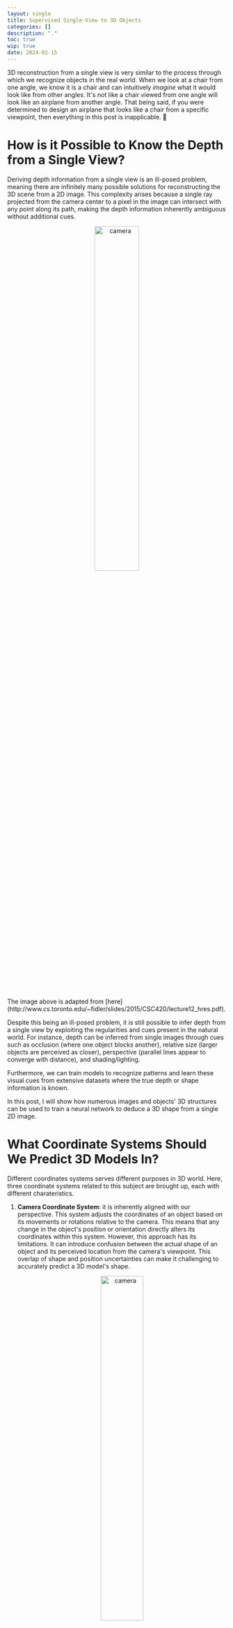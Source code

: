 ```yaml
---
layout: single
title: Supervised Single-View to 3D Objects
categories: []
description: "."
toc: true
wip: true
date: 2024-02-15
---
```


3D reconstruction from a single view is very similar to the process through which we
recognize objects in the real world. When we look at a chair from one angle, we know it
is a chair and can intuitively _imagine_ what it would look like from other angles. It's
not like a chair viewed from one angle will look like an airplane from another angle.
That being said, if you were determined to design an airplane that looks like a chair
from a specific viewpoint, then everything in this post is inapplicable. 🤣

# How is it Possible to Know the Depth from a Single View?

Deriving depth information from a single view is an ill-posed problem, meaning there are
infinitely many possible solutions for reconstructing the 3D scene from a 2D image. This
complexity arises because a single ray projected from the camera center to a pixel in
the image can intersect with any point along its path, making the depth information
inherently ambiguous without additional cues.

<p align="center">
<img alt="camera" src="/assets/images/2024-02-15/single_view_projection.png" width="45%">
<br>
</p>
The image above is adapted from [here](http://www.cs.toronto.edu/~fidler/slides/2015/CSC420/lecture12_hres.pdf).

Despite this being an ill-posed problem, it is still possible to infer depth from a
single view by exploiting the regularities and cues present in the natural world. For
instance, depth can be inferred from single images through cues such as occlusion (where
one object blocks another), relative size (larger objects are perceived as closer),
perspective (parallel lines appear to converge with distance), and shading/lighting.

Furthermore, we can train models to recognize patterns and learn these visual cues from
extensive datasets where the true depth or shape information is known.

In this post, I will show how numerous images and objects' 3D structures can be used to
train a neural network to deduce a 3D shape from a single 2D image.

# What Coordinate Systems Should We Predict 3D Models In?

Different coordinates systems serves different purposes in 3D world. Here, three
coordinate systems related to this subject are brought up, each with different
charateristics.

1.  **Camera Coordinate System**: it is inherently aligned with our perspective. This
    system adjusts the coordinates of an object based on its movements or rotations
    relative to the camera. This means that any change in the object's position or
    orientation directly alters its coordinates within this system. However, this
    approach has its limitations. It can introduce confusion between the actual shape of
    an object and its perceived location from the camera's viewpoint. This overlap of
    shape and position uncertainties can make it challenging to accurately predict a 3D
    model's shape.

    <p align="center">
    <img alt="camera" src="/assets/images/2024-02-15/camera_coordinate_system.png" width="45%">
    <br>
    Camera Coordinate System. The image is adapted from "Methods for Structure from Motion" by Henrik Aanæs.
    </p>

2.  **View-aligned Object-centric Coordinate System**: it centers inside the object,
    usually at the average location of its parts. This system decouples the object's
    shape from its spatial position.

    What makes it "view-aligned" is that the object's coordinates adjust based on where
    we're looking from, ensuring that the object's coordinates always relate directly to
    our viewpoint. This means that the object's coordinates don't change if we only vary
    the distance between the observer and the object along the direction from the camera
    to the object. A major limitation of this approach is that we need to generate a
    distinct 3D shape for each viewpoint of the object, complicating the model
    prediction process.

3.  **Object-centric "Canonical" Coordinate System**: In this system, a "canonical"
    definition for axis orientation is established where the Y-axis points up, and the
    -Z-axis faces the front of the object. Defining the "front" of an object can
    sometimes be challenging and is often determined by convention or the dataset
    creator. This system helps in standardizing object representation across various
    observations. This system ensures uniform object representation across different
    viewpoints by keeping the object's coordinates constant, regardless of its movement
    or rotation relative to the observer.

**Visualizing coordinate systems:**

<p align="center">
<img alt="camera" src="/assets/images/2024-02-15/view_centric_object_centric1.png" width="100%">
<br> This visualization is adapted from "Sym3DNet: Symmetric 3D Prior Network for Single-View 3D Reconstruction."
</p>

The left image illustrates the view-aligned object-centric coordinate system (let's
pretend the coordinate system centered within a chair,) indicating how this system
adapts to the viewer's perspective.

The middle image depicts the object-centric canonical coordinate system, showcasing a
method where the object's orientation and position are standardized, irrespective of the
viewer's perspective.

The right image demonstrates that in the canonical view, all 3D shapes are uniformly
aligned within the world's 3D space, offering a consistent framework for object
representation.

**Visualizing ground truth w.r.t. the coordinate system:**

<p align="center">
<img alt="camera" src="/assets/images/2024-02-15/view_centric_object_centric2.png" width="100%">
<br> This visualization is adapted from "On the generalization of learning-based 3D reconstruction."
</p>

The image above shows that a view-aligned object-centric coordinate system dynamically
adjusts the ground truth coordinate system to match the orientation of the input view.
In contrast, an object-centric canonical coordinate system maintains the ground truth
anchored to a canonical frame, unaffected by the perspective of 2D input view.

Now, the goal is clearly defined: given an object image view from an arbitrary angle,
predict the object's 3D shape in the object-centric canonical coordinate system.
Predictions in the object-centric canonical coordinate system should be invariant to the
observed viewpoint, ensuring consistent and accurate 3D models across different
observations.

# Dataset Visualization

In this project, I use the `r2n2_shapenet_dataset`, a synthetic dataset designed in
structured environments. While synthetic data offers benefits such as ease of
prototyping and testing, it also comes with its challenges. One significant issue is
that synthetic data may favor artificial categories, leading to biases that do not
accurately represent the diversity and variability found in real-life objects and
environments.

For each training example, the dataset provides up to 24 views of a chair image, along
with mesh objects and voxels. It does not include point clouds; however, we can use
`sample_points_from_meshes()` to generate point clouds from the ground truth meshes.

Below are examples of multiple views from three different chairs:

<table>
  <tr>
    <td><img src="/assets/images/2024-02-15/dataset_visualization/groundtruth_image_2_view_1.png" width="100%"/></td>
    <td><img src="/assets/images/2024-02-15/dataset_visualization/groundtruth_image_2_view_2.png" width="100%"/></td>
    <td><img src="/assets/images/2024-02-15/dataset_visualization/groundtruth_image_2_view_3.png" width="100%"/></td>
    <td><img src="/assets/images/2024-02-15/dataset_visualization/groundtruth_mesh_2.gif" width="100%"/></td>
  </tr>
  <tr>
    <td><img src="/assets/images/2024-02-15/dataset_visualization/groundtruth_image_11_view_1.png" width="100%"/></td>
    <td><img src="/assets/images/2024-02-15/dataset_visualization/groundtruth_image_11_view_2.png" width="100%"/></td>
    <td><img src="/assets/images/2024-02-15/dataset_visualization/groundtruth_image_11_view_3.png" width="100%"/></td>
    <td><img src="/assets/images/2024-02-15/dataset_visualization/groundtruth_mesh_11.gif" width="100%"/></td>
  </tr>
  <tr>
    <td><img src="/assets/images/2024-02-15/dataset_visualization/groundtruth_image_14_view_1.png" width="100%"/></td>
    <td><img src="/assets/images/2024-02-15/dataset_visualization/groundtruth_image_14_view_2.png" width="100%"/></td>
    <td><img src="/assets/images/2024-02-15/dataset_visualization/groundtruth_image_14_view_3.png" width="100%"/></td>
    <td><img src="/assets/images/2024-02-15/dataset_visualization/groundtruth_mesh_14.gif" width="100%"/></td>
  </tr>
</table>

During the training phase, the data loader randomly selects one view for the input. An
important observation is that all meshes' vertices are positioned close to the origin,
with their centers very near to `(0, 0, 0)` and scales within `[-1, 1]`.

# Building a Model to Predict 3D Shape from a Single 2D Image

Now, we are ready to build a model which can predict an object's 3D shape from a single
2D image.

## Calculating Loss Between Point Clouds

To evaluate the accuracy of our model's predictions against the ground truth, we use the
Chamfer distance for loss calculation between two point clouds. The Chamfer distance is
defined as:

$$
d_{\text{CD}}(S_1, S_2) = \frac{1}{|S_1|} \sum_{x \in S_1} \min_{y \in S_2} \|x - y\|^2 + \frac{1}{|S_2|} \sum_{y \in S_2} \min_{x \in S_1} \|x - y\|^2
$$

The Chamfer distance calculates the mean squared distance between each point in one
cloud to its nearest neighbor in the other cloud, and vice versa, effectively measuring
the overall **similarity** between the two shapes.

With the help of `knn_points` from PyTorch3D, I implement the Chamfer distance as
follow:

```python
def chamfer_loss(point_cloud_src, point_cloud_tgt):
    # point_cloud_src, point_cloud_src: (batch, n_points, 3)

    k = 1  # the number of nearest neighbors
    # knn_points returns K-Nearest neighbors on point clouds.
    src_dists, _, _ = knn_points(point_cloud_src, point_cloud_tgt, K=k)
    tgt_dists, _, _ = knn_points(point_cloud_tgt, point_cloud_src, K=k)
    # src_dists, tgt_dists: (batch, n_points, k)

    return (src_dists.mean() + tgt_dists.mean()) / 2  # Calculate the mean distance.
```

## Fitting a target 3D Point Cloud with a Random Point Cloud

To validate the correct implementation of `chamfer_loss`, we can fit a random point
cloud to the target point cloud using `chamfer_loss`. Below is a simplified Python
script showing this process:

```python
n_points = 10000
pointclouds_source = torch.randn([1, n_points, 3], requires_grad=True)
optimizer = torch.optim.Adam([pointclouds_source], lr=1e-4)

for step in range(0, 50000):
    loss = chamfer_loss(pointclouds_source, pointclouds_groundtruth)
    optimizer.zero_grad()
    loss.backward()
    optimizer.step()
```

The following visualizations showcase the progressive alignment of the random point
cloud towards the ground truth, as facilitated by minimizing the Chamfer distance
through gradient descent:

<table>
  <tr>
    <td><img src="/assets/images/2024-02-15/dataset_visualization/pointcloud_gt_2.gif" width="100%"/></td>
    <td><img src="/assets/images/2024-02-15/dataset_visualization/pointcloud_fitted_2.gif" width="100%"/></td>
  </tr>
  <tr>
    <td><img src="/assets/images/2024-02-15/dataset_visualization/pointcloud_gt_11.gif" width="100%"/></td>
    <td><img src="/assets/images/2024-02-15/dataset_visualization/pointcloud_fitted_11.gif" width="100%"/></td>
  </tr>
  <tr>
    <td><img src="/assets/images/2024-02-15/dataset_visualization/pointcloud_gt_14.gif" width="100%"/></td>
    <td><img src="/assets/images/2024-02-15/dataset_visualization/pointcloud_fitted_14.gif" width="100%"/></td>
  </tr>
</table>

## Defining `PointModel`

The `PointModel` class, derived from `torch.nn.Module`, forms the backbone of our
architecture, designed to transform 2D images into 3D point clouds. It is composed of
two primary parts:

1. **2D Encoder**: Transforms an image into a latent representation, capturing the
   essential features required for 3D reconstruction. I use a ResNet modoel from
   `torchvision.models`.
2. **3D Decoder**: Converts the latent representation into a discrete 3D point clouds,
   where each point represents the location in the 3D world.

Below is the implementation of the `PointModel`:

```python
class PointModel(nn.Module):
    def __init__(self, arch, n_points):
        super(PointModel, self).__init__()

        vision_model = torchvision_models.__dict__[arch](pretrained=True)
        self.encoder = torch.nn.Sequential(*(list(vision_model.children())[:-1]))
        self.normalize = transforms.Normalize(
            mean=[0.485, 0.456, 0.406], std=[0.229, 0.224, 0.225]
        )

        self.n_point = n_points

        encoder_out_size = 512
        # Encoder output: (batch, encoder_out_size)
        # Decoder output: (batch, n_points * 3)

        self.decoder = torch.nn.Sequential(
            torch.nn.Linear(encoder_out_size, 1024),
            torch.nn.ReLU(),
            torch.nn.Linear(1024, 2048),
            torch.nn.ReLU(),
            torch.nn.Linear(2048, n_points * 3),
            torch.nn.Tanh()
        )

    def forward(self, images, args):
        images_normalize = self.normalize(images.permute(0, 3, 1, 2))
        encoded_feat = self.encoder(images_normalize).squeeze(-1).squeeze(-1)  # (batch, encoder_out_size)
        pointclouds_pred = self.decoder(encoded_feat)
        return pointclouds_pred.view(-1, self.n_point, 3)
```

A few important aspects to note:

-   The output size of the encoder varies depending on whether a `resnet18` or
    `resnet34` (512-vector) or a `resnet50` (2048-vector) is used.
-   I use the hyperbolic tangent (`Tanh()`) activation function in the final layer to
    ensure that every output point is constrained within the `[-1, 1]` range. I mention
    that the vertices of the mesh are within the `[-1, 1]` range in the previous
    section.

# Evaluation Metrics

Given a point in the predicted point cloud, we calculate the distance between this point
and its nearest point in the ground truth point cloud. If the distance falls below a
predefined threshold, then we consider this point as a true positive. The criteria for
categorizing points are as follows:

-   **True Positive (TP):** A point in the predicted point cloud that **is** within a
    specified distance threshold of any point in the ground truth point cloud.
-   **False Positive (FP):** A point in the predicted point cloud that **is not** within
    the threshold distance of any point in the ground truth point cloud.
-   **False Negative (FN):** A point in the ground truth point cloud that **is not**
    within the threshold distance of any point in the predicted point cloud.

<p align="center">
<img alt="camera" src="/assets/images/2024-02-15/precision_recall.png" width="30%">
<br> The image is adapted from Precision and Recall (Wikipedia).
</p>

The definitions of precision and recall are as follows:

-   **Precision** measures the proportion of predicted points that are true positives
    out of all points predicted. $\text{Precision} = TP/(TP+FP)$
-   **Recall** measures the proportion of true positives out of the points in the ground
    truth point cloud. $\text{Recall} = TP/(TP+FN)$
-   **F1 Score** is the harmonic mean of precision and recall, providing a balance
    between them. $\text{F1 Score} = 2 * Precision * Recall / (Precision + Recall)$

# Experimentation Results: Single View 2D Images to 3D Point Clouds

Work in progress.

Preliminary experiments show the model can deduce 3D structures from single 2D images
effectively. After using 10,000 points and conducting 100 epochs of training, the result
is shown below.

**Visual Results**

<div style="display:flex; justify-content:center;">
    <div style="text-align: center;">
        <img src="/assets/images/2024-02-15/evaluation/pc_gt_400.gif"
        alt=""
        style="margin: auto; width: 75%;">
        <br>Ground truth point cloud.
        <i></i>
    </div>
    <div style="text-align: center;">
        <img src="/assets/images/2024-02-15/evaluation/image_400.png"
        alt=""
        style="margin: auto; width: 200%;">
        <br>Single view image.
        <i></i>
    </div>
    <div style="text-align: center; margin-bottom: 10px">
        <img src="/assets/images/2024-02-15/evaluation/pc_eval_400.gif"
        alt=""
        style="margin: auto; width: 75%;">
        <br>Predicted point cloud.
        <i></i>
    </div>
</div>

It's important to keep the number of points between the ground truth and the predicted
point clouds the same.

**Qualitative Analysis**

I use F1-scores to qualitatively assess the point cloud predictions, using threshold
values of 0.01, 0.02, 0.03, 0.04, and 0.05. These thresholds were empirically
determined, considering the spatial range of vertices in the ground truth 3D shapes is
`[-1, 1]`. A balance is necessary, as too large a threshold could misleadingly suggest
higher accuracy, while too small a threshold might unfairly penalize the model's
performance. Therefore, maintaining consistent threshold values is crucial for
comparability across different datasets and experiments.

<div style="display:flex; justify-content:center;">
    <div style="text-align: center;">
        <img src="/assets/images/2024-02-15/evaluation/eval_point.png"
        alt=""
        style="margin: auto; width: 100%;">
        <br>F1-scores across different threshold values.
        <i></i>
    </div>
</div>

# Running Code Yourself

The source code can be found
[here](https://github.com/lionlai1989/Learning-3D-Computer-Vision).

**Acknowledgment:** This post has been inspired by the content from the course
["Learning for 3D Vision"](https://learning3d.github.io/index.html) taught by Shubham
Tulsiani at Carnegie Mellon University.

**References:**

-   [A Point Set Generation Network for 3D Object Reconstruction from a Single Image](https://arxiv.org/abs/1612.00603)
-   [How to Optimize Data Transfers in CUDA C/C++](https://developer.nvidia.com/blog/how-optimize-data-transfers-cuda-cc/)
-   [TypeError: Cannot handle this data type: (1, 1, 3), <f4](https://stackoverflow.com/questions/60138697/typeerror-cannot-handle-this-data-type-1-1-3-f4)
-   [Deform a source mesh to form a target mesh using 3D loss functions](https://pytorch3d.org/tutorials/deform_source_mesh_to_target_mesh)
